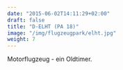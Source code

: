 ```yaml
---
date: "2015-06-02T14:11:29+02:00"
draft: false
title: "D-ELHT (PA 18)"
image: "/img/flugzeugpark/elht.jpg"
weight: 7
---
```


Motorflugzeug - ein Oldtimer.<!--more--> 
